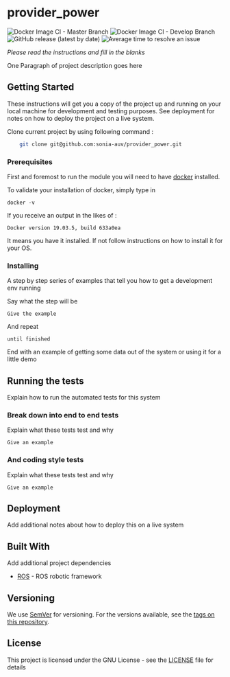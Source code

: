 # provider_power

![Docker Image CI - Master Branch](https://github.com/sonia-auv/provider_power/workflows/Docker%20Image%20CI%20-%20Master%20Branch/badge.svg)
![Docker Image CI - Develop Branch](https://github.com/sonia-auv/provider_power/workflows/Docker%20Image%20CI%20-%20Develop%20Branch/badge.svg?branch=develop)
![GitHub release (latest by date)](https://img.shields.io/github/v/release/sonia-auv/provider_power)
![Average time to resolve an issue](https://isitmaintained.com/badge/resolution/sonia-auv/provider_power.svg)


*Please read the instructions and fill in the blanks*


One Paragraph of project description goes here

## Getting Started
These instructions will get you a copy of the project up and running on your local machine for development and testing purposes. See deployment for notes on how to deploy the project on a live system.

Clone current project by using following command :
```bash
    git clone git@github.com:sonia-auv/provider_power.git
```
### Prerequisites

First and foremost to run the module you will need to have [docker](https://www.docker.com/get-started?utm_source=google&utm_medium=cpc&utm_campaign=getstarted&utm_content=sitelink&utm_term=getstarted&utm_budget=growth&gclid=CjwKCAjw57b3BRBlEiwA1Imytuv9VRFX5Z0INBaD3JJNSUmadgQh7ZYWTw_r-yFn2S4XjZTsLbNnnBoCPsIQAvD_BwE) installed.

To validate your installation of docker, simply type in

```
docker -v
```

If you receive an output in the likes of :
```
Docker version 19.03.5, build 633a0ea
```

It means you have it installed. If not follow instructions on how to install it for your OS.

### Installing

A step by step series of examples that tell you how to get a development env running

Say what the step will be

```
Give the example
```

And repeat

```
until finished
```

End with an example of getting some data out of the system or using it for a little demo

## Running the tests

Explain how to run the automated tests for this system

### Break down into end to end tests

Explain what these tests test and why

```
Give an example
```

### And coding style tests

Explain what these tests test and why

```
Give an example
```

## Deployment

Add additional notes about how to deploy this on a live system

## Built With

Add additional project dependencies

* [ROS](http://wiki.ros.org/) - ROS robotic framework


## Versioning

We use [SemVer](http://semver.org/) for versioning. For the versions available, see the [tags on this repository](https://github.com/your/project/tags).

## License

This project is licensed under the GNU License - see the [LICENSE](LICENSE) file for details
